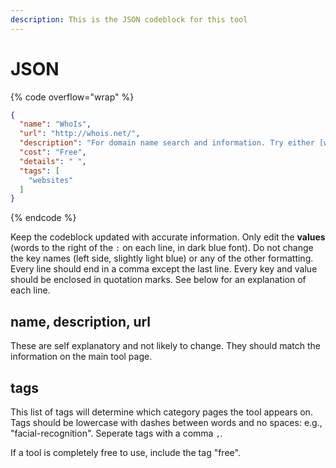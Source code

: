 ```yaml
---
description: This is the JSON codeblock for this tool
---
```


# JSON

{% code overflow="wrap" %}
```json
{
  "name": "WhoIs",
  "url": "http://whois.net/",
  "description": "For domain name search and information. Try either [whois.net](http://whois.net/) or [whois.icann.org](http://whois.icann.org/)",
  "cost": "Free",
  "details": " ",
  "tags": [
    "websites"
  ]
}
```
{% endcode %}

Keep the codeblock updated with accurate information. Only edit the **values** (words to the right of the `:` on each line, in dark blue font). Do not change the key names (left side, slightly light blue) or any of the other formatting. Every line should end in a comma except the last line. Every key and value should be enclosed in quotation marks. See below for an explanation of each line.&#x20;

## name, description, url

These are self explanatory and not likely to change. They should match the information on the main tool page.

## tags

This list of tags will determine which category pages the tool appears on. Tags should be lowercase with dashes between words and no spaces: e.g., "facial-recognition". Seperate tags with a comma `,`.

If a tool is completely free to use, include the tag "free".

